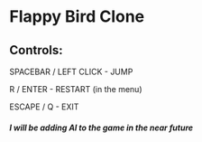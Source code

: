 # Flappy Bird Clone

## Controls:
SPACEBAR / LEFT CLICK - JUMP

R / ENTER - RESTART (in the menu)

ESCAPE / Q - EXIT

##### I will be adding AI to the game in the near future